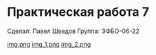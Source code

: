 # Практическая работа 7

Сделал: Павел Шведов
Группа: ЭФБO-06-22

[img.png](img.png) 
[img_1.png](img_1.png)
[img_2.png](img_2.png)
